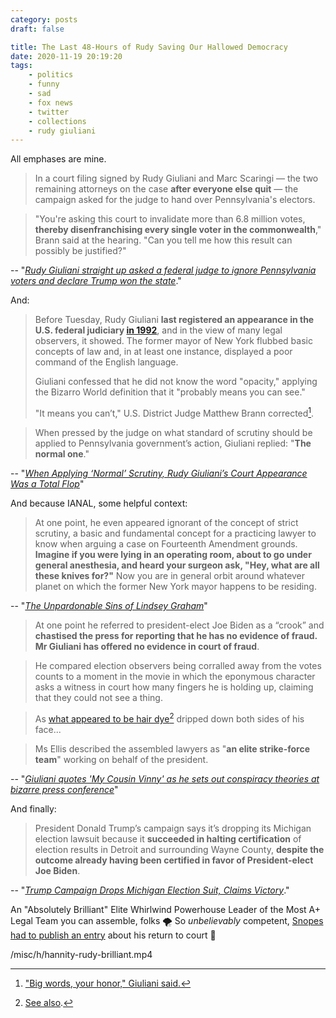```yaml
---
category: posts
draft: false

title: The Last 48-Hours of Rudy Saving Our Hallowed Democracy
date: 2020-11-19 20:19:20
tags:
    - politics
    - funny
    - sad
    - fox news
    - twitter
    - collections
    - rudy giuliani
---
```


All emphases are mine.

> In a court filing signed by Rudy Giuliani and Marc Scaringi — the two remaining attorneys on the case **after everyone else quit** — the campaign asked for the judge to hand over Pennsylvania's electors.

> "You're asking this court to invalidate more than 6.8 million votes, **thereby disenfranchising every single voter in the commonwealth**," Brann said at the hearing. "Can you tell me how this result can possibly be justified?"

-- "[_Rudy Giuliani straight up asked a federal judge to ignore Pennsylvania voters and declare Trump won the state_](https://www.businessinsider.in/politics/world/news/rudy-giuliani-straight-up-asked-a-federal-judge-to-ignore-pennsylvania-voters-and-declare-trump-won-the-state/articleshow/79312082.cms)."

And:

> Before Tuesday, Rudy Giuliani **last registered an appearance in the U.S. federal judiciary [in 1992](https://twitter.com/ZoeTillman/status/1328714995237056514/photo/1)**, and in the view of many legal observers, it showed. The former mayor of New York flubbed basic concepts of law and, in at least one instance, displayed a poor command of the English language.
>
> Giuliani confessed that he did not know the word "opacity," applying the Bizarro World definition that it "probably means you can see."
>
> "It means you can’t," U.S. District Judge Matthew Brann corrected[^rudy_big_words].

> When pressed by the judge on what standard of scrutiny should be applied to Pennsylvania government’s action, Giuliani replied: "**The normal one**."

-- "[_When Applying ‘Normal’ Scrutiny, Rudy Giuliani’s Court Appearance Was a Total Flop_](https://lawandcrime.com/2020-election/when-applying-normal-scrutiny-rudy-giulianis-court-appearance-was-a-total-flop/)"

And because IANAL, some helpful context:

> At one point, he even appeared ignorant of the concept of strict scrutiny, a basic and fundamental concept for a practicing lawyer to know when arguing a case on Fourteenth Amendment grounds. **Imagine if you were lying in an operating room, about to go under general anesthesia, and heard your surgeon ask, "Hey, what are all these knives for?"** Now you are in general orbit around whatever planet on which the former New York mayor happens to be residing.

-- "[_The Unpardonable Sins of Lindsey Graham_](https://newrepublic.com/article/160254/lindsey-graham-trump-coup-georgia)"

> At one point he referred to president-elect Joe Biden as a “crook” and **chastised the press for reporting that he has no evidence of fraud. Mr Giuliani has offered no evidence in court of fraud**.

> He compared election observers being corralled away from the votes counts to a moment in the movie in which the eponymous character asks a witness in court how many fingers he is holding up, claiming that they could not see a thing.

> As [what appeared to be hair dye](https://static-log.nikhil.io/h/hair-dye.jpeg)[^rudy_borg] dripped down both sides of his face...

> Ms Ellis described the assembled lawyers as "**an elite strike-force team**" working on behalf of the president.

-- "[_Giuliani quotes 'My Cousin Vinny' as he sets out conspiracy theories at bizarre press conference_](https://www.independent.co.uk/news/world/americas/us-election-2020/trump-giuliani-press-conference-election-biden-b1749632.html)"

And finally:

> President Donald Trump’s campaign says it’s dropping its Michigan election lawsuit because it **succeeded in halting certification** of election results in Detroit and surrounding Wayne County, **despite the outcome already having been certified in favor of President-elect Joe Biden**.

-- "[_Trump Campaign Drops Michigan Election Suit, Claims Victory_](https://static-log.nikhil.io/r/rudy-4.html)."

An "Absolutely Brilliant" Elite Whirlwind Powerhouse Leader of the Most A+ Legal Team you can assemble, folks 🌪 So _unbelievably_ competent, [Snopes had to publish an entry](https://www.snopes.com/fact-check/giuliani-quotes-trump-case/) about his return to court 💯

/misc/h/hannity-rudy-brilliant.mp4

[^rudy_big_words]: ["Big words, your honor," Giuliani said.](https://static-log.nikhil.io/r/rudy-5.html)

[^rudy_borg]: [See also](https://static-log.nikhil.io/b/BORG.jpeg).
